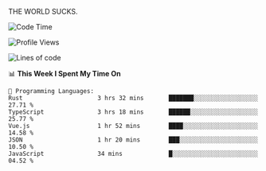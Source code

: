 THE WORLD SUCKS.

<!--START_SECTION:waka-->
![Code Time](http://img.shields.io/badge/Code%20Time-821%20hrs%2059%20mins-blue)

![Profile Views](http://img.shields.io/badge/Profile%20Views-0-blue)

![Lines of code](https://img.shields.io/badge/From%20Hello%20World%20I%27ve%20Written-859.7%20thousand%20lines%20of%20code-blue)

📊 **This Week I Spent My Time On** 

```text
💬 Programming Languages: 
Rust                     3 hrs 32 mins       ███████░░░░░░░░░░░░░░░░░░   27.71 % 
TypeScript               3 hrs 18 mins       ██████░░░░░░░░░░░░░░░░░░░   25.77 % 
Vue.js                   1 hr 52 mins        ████░░░░░░░░░░░░░░░░░░░░░   14.58 % 
JSON                     1 hr 20 mins        ███░░░░░░░░░░░░░░░░░░░░░░   10.50 % 
JavaScript               34 mins             █░░░░░░░░░░░░░░░░░░░░░░░░   04.52 % 
```


<!--END_SECTION:waka-->
